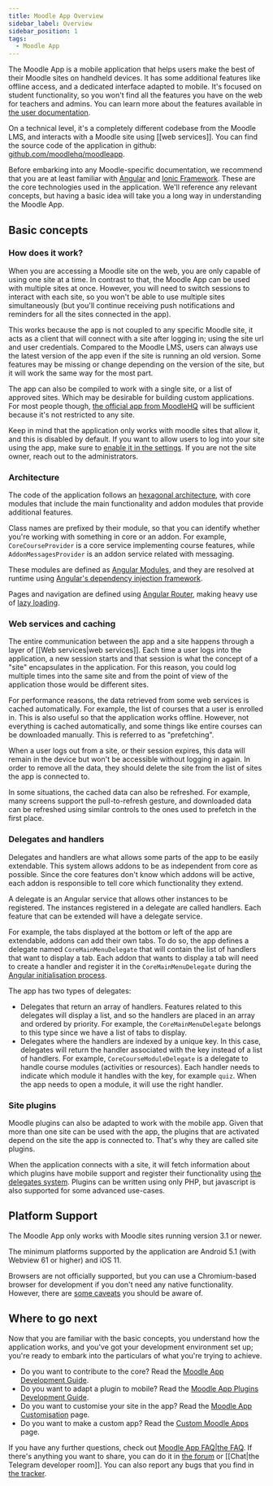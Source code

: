 ```yaml
---
title: Moodle App Overview
sidebar_label: Overview
sidebar_position: 1
tags:
  - Moodle App
---
```


The Moodle App is a mobile application that helps users make the best of their Moodle sites on handheld devices. It has some additional features like offline access, and a dedicated interface adapted to mobile. It's focused on student functionality, so you won't find all the features you have on the web for teachers and admins. You can learn more about the features available in [the user documentation](https://docs.moodle.org/).

On a technical level, it's a completely different codebase from the Moodle LMS, and interacts with a Moodle site using [[web services]]. You can find the source code of the application in github: [github.com/moodlehq/moodleapp](https://github.com/moodlehq/moodleapp).

Before embarking into any Moodle-specific documentation, we recommend that you are at least familiar with [Angular](https://angular.io/) and [Ionic Framework](https://ionicframework.com/). These are the core technologies used in the application. We'll reference any relevant concepts, but having a basic idea will take you a long way in understanding the Moodle App.

## Basic concepts

### How does it work?

When you are accessing a Moodle site on the web, you are only capable of using one site at a time. In contrast to that, the Moodle App can be used with multiple sites at once. However, you will need to switch sessions to interact with each site, so you won't be able to use multiple sites simultaneously (but you'll continue receiving push notifications and reminders for all the sites connected in the app).

This works because the app is not coupled to any specific Moodle site, it acts as a client that will connect with a site after logging in; using the site url and user credentials. Compared to the Moodle LMS, users can always use the latest version of the app even if the site is running an old version. Some features may be missing or change depending on the version of the site, but it will work the same way for the most part.

The app can also be compiled to work with a single site, or a list of approved sites. Which may be desirable for building custom applications. For most people though, [the official app from MoodleHQ](https://moodle.com/app/) will be sufficient because it's not restricted to any site.

Keep in mind that the application only works with moodle sites that allow it, and this is disabled by default. If you want to allow users to log into your site using the app, make sure to [enable it in the settings](https://docs.moodle.org/en/Moodle_app_guide_for_admins#Enable_mobile_services_on_your_site). If you are not the site owner, reach out to the administrators.

### Architecture

The code of the application follows an [hexagonal architecture](https://en.wikipedia.org/wiki/Hexagonal_architecture_(software)), with core modules that include the main functionality and addon modules that provide additional features.

Class names are prefixed by their module, so that you can identify whether you're working with something in core or an addon. For example, `CoreCourseProvider` is a core service implementing course features, while `AddonMessagesProvider` is an addon service related with messaging.

These modules are defined as [Angular Modules](https://angular.io/guide/architecture-modules), and they are resolved at runtime using [Angular's dependency injection framework](https://angular.io/guide/architecture-services).

Pages and navigation are defined using [Angular Router](https://angular.io/guide/routing-overview), making heavy use of [lazy loading](https://angular.io/guide/lazy-loading-ngmodules).

### Web services and caching

The entire communication between the app and a site happens through a layer of [[Web services|web services]]. Each time a user logs into the application, a new session starts and that session is what the concept of a "site" encapsulates in the application. For this reason, you could log multiple times into the same site and from the point of view of the application those would be different sites.

For performance reasons, the data retrieved from some web services is cached automatically. For example, the list of courses that a user is enrolled in. This is also useful so that the application works offline. However, not everything is cached automatically, and some things like entire courses can be downloaded manually. This is referred to as "prefetching".

When a user logs out from a site, or their session expires, this data will remain in the device but won't be accessible without logging in again. In order to remove all the data, they should delete the site from the list of sites the app is connected to.

In some situations, the cached data can also be refreshed. For example, many screens support the pull-to-refresh gesture, and downloaded data can be refreshed using similar controls to the ones used to prefetch in the first place.

### Delegates and handlers

Delegates and handlers are what allows some parts of the app to be easily extendable. This system allows addons to be as independent from core as possible. Since the core features don't know which addons will be active, each addon is responsible to tell core which functionality they extend.

A delegate is an Angular service that allows other instances to be registered. The instances registered in a delegate are called handlers. Each feature that can be extended will have a delegate service.

For example, the tabs displayed at the bottom or left of the app are extendable, addons can add their own tabs. To do so, the app defines a delegate named `CoreMainMenuDelegate` that will contain the list of handlers that want to display a tab. Each addon that wants to display a tab will need to create a handler and register it in the `CoreMainMenuDelegate` during the [Angular initialisation process](https://angular.io/api/core/APP_INITIALIZER).

The app has two types of delegates:

- Delegates that return an array of handlers. Features related to this delegates will display a list, and so the handlers are placed in an array and ordered by priority. For example, the `CoreMainMenuDelegate` belongs to this type since we have a list of tabs to display.
- Delegates where the handlers are indexed by a unique key. In this case, delegates will return the handler associated with the key instead of a list of handlers. For example, `CoreCourseModuleDelegate` is a delegate to handle course modules (activities or resources). Each handler needs to indicate which module it handles with the key, for example `quiz`. When the app needs to open a module, it will use the right handler.

### Site plugins

Moodle plugins can also be adapted to work with the mobile app. Given that more than one site can be used with the app, the plugins that are activated depend on the site the app is connected to. That's why they are called site plugins.

When the application connects with a site, it will fetch information about which plugins have mobile support and register their functionality using [the delegates system](#delegates-and-handlers). Plugins can be written using only PHP, but javascript is also supported for some advanced use-cases.

## Platform Support

The Moodle App only works with Moodle sites running version 3.1 or newer.

The minimum platforms supported by the application are Android 5.1 (with Webview 61 or higher) and iOS 11.

Browsers are not officially supported, but you can use a Chromium-based browser for development if you don't need any native functionality. However, there are [some caveats](./development/app-in-browser) you should be aware of.

## Where to go next

Now that you are familiar with the basic concepts, you understand how the application works, and you've got your development environment set up; you're ready to embark into the particulars of what you're trying to achieve.

- Do you want to contribute to the core? Read the [Moodle App Development Guide](./development/development-guide).
- Do you want to adapt a plugin to mobile? Read the [Moodle App Plugins Development Guide](./development/plugins-development-guide).
- Do you want to customise your site in the app? Read the [Moodle App Customisation](./customisation) page.
- Do you want to make a custom app? Read the [Custom Moodle Apps](./customisation/custom-apps) page.

If you have any further questions, check out [Moodle App FAQ|the FAQ](./faq). If there's anything you want to share, you can do it in [the forum](https://moodle.org/mod/forum/view.php?id=7798) or [[Chat|the Telegram developer room]]. You can also report any bugs that you find in [the tracker](https://tracker.moodle.org/browse/MOBILE).
